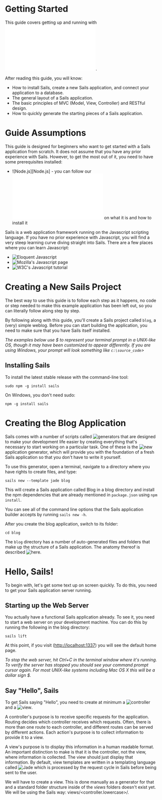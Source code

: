 # Getting Started


This guide covers getting up and running with ![Sails][WhatIsSails].

After reading this guide, you will know:

* How to install Sails, create a new Sails application, and connect your application to a database.
* The general layout of a Sails application.
* The basic principles of MVC (Model, View, Controller) and RESTful design.
* How to quickly generate the starting pieces of a Sails application.


# Guide Assumptions

This guide is designed for beginners who want to get started with a Sails application from scratch. It does not assume that you have any prior experience with Sails. However, to get the most out of it, you need to have some prerequisites installed:

* ![Node.js][Node.js] - you can follow our ![guide][Node.js_guide] on what it is and how to install it

Sails is a web application framework running on the Javascript scripting language. If you have no prior experience with Javascript, you will find a very steep learning curve diving straight into Sails. There are a few places where you can learn Javascript:

* ![Eloquent Javascript][EloquentJavascript]
* ![Mozilla's Javascript page][MozillaJavascript]
* ![W3C's Javascript tutorial][W3C_Javascript]

# Creating a New Sails Project

The best way to use this guide is to follow each step as it happens, no code or step needed to make this example application has been left out, so you can literally follow along step by step.

By following along with this guide, you'll create a Sails project called `blog`, a (very) simple weblog. Before you can start building the application, you need to make sure that you have Sails itself installed.

*The examples below use $ to represent your terminal prompt in a UNIX-like OS, though it may have been customized to appear differently. If you are using Windows, your prompt will look something like `c:\source_code`>*


## Installing Sails
To install the latest stable release with the command-line tool:

    sudo npm -g install sails

On Windows, you don't need sudo:

    npm -g install sails

# Creating the Blog Application

Sails comes with a number of scripts called ![generators][SailsJs_Generators] that are designed to make your development life easier by creating everything that's necessary to start working on a particular task. One of these is the ![`new`][SailsJS_Generator_New] application generator, which will provide you with the foundation of a fresh Sails application so that you don't have to write it yourself.

To use this generator, open a terminal, navigate to a directory where you have rights to create files, and type:

    sails new --template jade blog

This will create a Sails application called Blog in a blog directory and install the npm dependencies that are already mentioned in `package.json` using `npm install`.

You can see all of the command line options that the Sails application builder accepts by running `sails new -h`.

After you create the blog application, switch to its folder:

    cd blog

The `blog` directory has a number of auto-generated files and folders that make up the structure of a Sails application. The anatomy thereof is described ![here][SailsJs_Anatomy].

# Hello, Sails!

To begin with, let's get some text up on screen quickly. To do this, you need to get your Sails application server running.

## Starting up the Web Server

You actually have a functional Sails application already. To see it, you need to start a web server on your development machine. You can do this by running the following in the blog directory:

    sails lift

At this point, if you visit ([http://localhost:1337](http://localhost:1337)) you will see the default home page.

*To stop the web server, hit Ctrl+C in the terminal window where it's running. To verify the server has stopped you should see your command prompt cursor again. For most UNIX-like systems including Mac OS X this will be a dollar sign $.*

## Say "Hello", Sails

To get Sails saying "Hello", you need to create at minimum a ![controller][Controller_Concept] and a ![view][View_Concept].

A controller's purpose is to receive specific requests for the application. Routing decides which controller receives which requests. Often, there is more than one route to each controller, and different routes can be served by different actions. Each action's purpose is to collect information to provide it to a view.

A view's purpose is to display this information in a human readable format. An important distinction to make is that it is the controller, not the view, where information is collected. The view should just display that information. By default, view templates are written in a templating language called ![Jade][Jade] which is processed by the request cycle in Sails before being sent to the user.

We will have to create a view. This is done manually as a generator for that and a standard folder structure inside of the *views* folders doesn't exist yet. We will be using the Sails way: views/<controller.lowercase>/<action>.<template fileending>

    mkdir views/welcome/
    touch views/welcome/index.jade

Open the `app/views/welcome/index.jade` file in your text editor. Delete all of the existing code in the file, and replace it with the following single line of code:

```jade
h1 Hello, Sails!
```

Next we have to create a new controller, to use the view. We will need to run the "controller" generator and tell it you want a controller called "welcome" with an action called "index", just like this:

    sails generate controller welcome index
        info: Created a new controller ("welcome") at api/controllers/WelcomeController.js!

The controller will look like so:
`api/controllers/WelcomeController.js`:
```javascript
/**
 * WelcomeController
 *
 * @description :: Server-side logic for managing welcomes
 * @help        :: See http://links.sailsjs.org/docs/controllers
 */

module.exports = {
  /**
   * `WelcomeController.index()`
   */
  index: function (req, res) {
    return res.json({
      todo: 'index() is not implemented yet!'
    });
  }
};
```

As such it won't do much and simply return JSON with a todo. We want to change that. It should render a view and sendthat back to the client. To do so we will replace the `index` function body with a call to [res.view](http://sailsjs.org/#/documentation/reference/res/res.view.html).

```javascript
return res.view("welcome/index");
```

## Setting the Application Home Page

Now that we have made the controller and view, we need to tell Sails when we want "Hello, Sails!" to show up. In our case, we want it to show up when we navigate to the root URL of our site, http://localhost:1337.

Next, you have to tell Sails where your actual home page is located.

Open the file config/routes.js in your editor.
```javascript
module.exports.routes = {

  /***************************************************************************
  *                                                                          *
  * Make the view located at `views/homepage.ejs` (or `views/homepage.jade`, *
  * etc. depending on your default view engine) your home page.              *
  *                                                                          *
  * (Alternatively, remove this and add an `index.html` file in your         *
  * `assets` directory)                                                      *
  *                                                                          *
  ***************************************************************************/

  '/': {
    view: 'homepage'
  }
  //...
```

This is your application's routing file which holds entries in a javscript object where the key is the URL path and the value is another object.

Replace `'/': { view: 'homepage'}` with `'/': 'WelcomeController.index'`. That tells Sails to map requests to the root of the application to the welcome controller's index action.

Launch the web server again if you stopped it to generate the controller and navigate to [http://localhost:1337][http://localhost:1337] in your browser. You'll see the "Hello, Sails!" message you put into app/views/welcome/index.jade, indicating that this new route is indeed going to WelcomeController's index action and is rendering the view correctly.

*We could've also done without a controller and simply used `'/': { view: 'welcome/index' }`. Feel free to do so.*

*For more information about routing, refer to ![Sails Routing][Sails_Routing]*

# Getting Up and Running

Sails uses ![REST][REST] for structuring its resources. That means we will be using *CRUD* (Create, Read, Update, Delete) methods when dealing with resources.

Luckily Sails uses ![Blueprints][Blueprints] that help us avoid writing a lot of boilerplate code to define CRUD actions on our resources. All we would normally need is a model and controller for our resource. For the purpose of this tutorial, we will implement these CRUD actions ourselves.

In this section we will add the ability to create new articles in our application and be able to view them. This is the "C" and the "R" from CRUD: creation and reading.

Before we continue we will need to configure our application will us handle changes to our models (which we haven't created yet). Sails will pester us everytime we lift the application.
A simple modification of `config/models.js` will do. Uncomment `migrate: 'alter'` to make the file look similar to this:

```javascript
module.exports.models = {

  /***************************************************************************
  *                                                                          *
  * Your app's default connection. i.e. the name of one of your app's        *
  * connections (see `config/connections.js`)                                *
  *                                                                          *
  ***************************************************************************/
  // connection: 'localDiskDb',

  /***************************************************************************
  *                                                                          *
  * How and whether Sails will attempt to automatically rebuild the          *
  * tables/collections/etc. in your schema.                                  *
  *                                                                          *
  * See http://sailsjs.org/#/documentation/concepts/ORM/model-settings.html  *
  *                                                                          *
  ***************************************************************************/
  migrate: 'alter'

};
```

## Laying down the ground work

Firstly, you need a place within the application to create a new article. A great place for that would be at */article/new*. So we need to add a view and route for it.

Where would we put the view? That's right `views/article/new.jade`.

For now it will just contain

```jade
h1 New article
```

It should be accessible too so lets add a custom route to `config/routes.js`

```javascript
'/article/new': {
    view: 'article/new'
}
```

This route will not pass through any controller and just make the view visible at http://localhost:1337/article/new

## Creating articles

Our view isn't too useful at the moment, so let's make it do something - with a form. Replace its contents.

`article/new.jade`:
```jade
extends ../layout

block body

  form(action="/article", method="POST")

    p
      label(for="text") Title
      br
      input(
        type="text"
        name="title"
        placeholder="Please add a title."
        )

    p
      label(for="text") Text
      br
      textarea(
        name="text"
        placeholder="Please add some text to the article."
        )

    button(type="submit") Submit
```

Try filling the form and seeing what it does. It should return a JSON object. But how is that possible? We didn't add any other routes or actions. Or did we? Actually ![Blueprints][Blueprints] did.

Blueprints automatically adds REST routes and actions (and some more stuff) to our controllers and models. In this case a simple POST request to */article* with any key-value parameters, will create a new Article. This is great, but we will be overriding that later on to understand what happens underthe hood.

For now let's make */article* output the parameters it received.

We need a controller first.

    sails generate controller Article
        info: Created a new controller ("Article") at api/controllers/ArticleController.js!

And a route. A slight problem arises here, since we cannot create a route that targets `ArticleController` without an action. We will have to come up with an action name that let's us create new `Article`s... `create` comes to mind, so let's use that.

`config/routes.js`:
```javascript
// ...
// Custom routes here...
// ...

'POST /article': 'ArticleController.create',

// ...
```

`api/controllers/ArticleController.js`:
```javascript
// ...
module.exports = {

    create: function (req, res) {
        return res.json(req.allParams());
    }
};
```

Try navigating http://localhost:1337/article/new and testing it again to see the output. As expected it should return the POST parameters we passed to it in [`req.allParams()`](http://sailsjs.org/#/documentation/reference/req/req.allParams.html)

## Preparing our database

Remember out modification above to make Sails stop pestering us at every lift by changing the way we migrate models? Well, now that will actually come in handy as we will start using a local-disk database in our development environment.

Sails provides an easy to use file database called `sails-disk` that's pretty useful to get an app up and running first, and testing its models.

We will need to install the file database first:

    npm install --save sails-disk

And then use it. Let's uncomment `connection: 'localDiskDb'` in `config/models.js`. Which will make the application use a pre-configured connection of that name. The file should now look like.

```javascript
module.exports.models = {

  /***************************************************************************
  *                                                                          *
  * Your app's default connection. i.e. the name of one of your app's        *
  * connections (see `config/connections.js`)                                *
  *                                                                          *
  ***************************************************************************/
  connection: 'localDiskDb',

  /***************************************************************************
  *                                                                          *
  * How and whether Sails will attempt to automatically rebuild the          *
  * tables/collections/etc. in your schema.                                  *
  *                                                                          *
  * See http://sailsjs.org/#/documentation/concepts/ORM/model-settings.html  *
  *                                                                          *
  ***************************************************************************/
  migrate: 'alter'

};
```

## Creating the Article model

![Models][Model_Concept] in Sails use a singular name. Sails provides a generator for creating models, which most Sails developers tend to use when creating new models. To create the new model, run this command in your terminal:

    sails generate model Article title:string text:text
      info: Created a new model ("Article") at api/models/Article.js!

With that command we told Sails that we want a Article model, together with a title attribute of type string, and a text attribute of type text. Those attributes are automatically added to the articles table in the database and mapped to the Article model.

Sails responded by creating `api/models/Article.js`.

We will be able to use our model later on to save the data into the database.

**Blueprints already allow us to do this, but we are learning how it's done*

## Saving data in the controller

Back in `ArticleController`, we need to change the create action to use the new Article model to save the data in the database. Open `api/controllers/ArticleController.js` and change the create action to look like this:

```javascript
/**
 * ArticleController
 *
 * @description :: Server-side logic for managing Articles
 * @help        :: See http://links.sailsjs.org/docs/controllers
 */

module.exports = {

    create: function (req, res) {
        Article.create(req.allParams(), function (error,created) {
            if (error) {
                return res.serverError(err.toString())
            }else{
                return res.redirect('/article/' + created.id)
            }
        })
    }
};
```

Now we can lift our application again, go to *http://localhost:1337/article/new* and create a new article. We should be greeted once again with a JSON representation of our created article!

So what's going on here?

Models can be used throughout our application and have their own [built-in methods](http://sailsjs.org/#/documentation/reference/waterline/models) of which [create](http://sailsjs.org/#/documentation/reference/waterline/models/create.html) is one, and the one we need too. It has the following signature

    .create( values, [callback] )

Of course things don't always go right so we have to handle errors. We do so in simply returning a `serverError` with the `error.toString()`

In the case of success however, we would like to be redirected to the page showing our splendid, new article. For now Blueprints takes care of that again, but in JSON format. We want an HTML representation, so let's get on with that, shall we?

## Showing Articles

Since we want to *show* articles, we need a view to do so. Create the view `view/articles/show.jade`:

```jade
extends ../layout

block body
  p
    strong Title:
    = article.title
  p
    strong Text:
    = article.text
```

Lines starting with *=* in Jade mean we want to display a variable at that spot. We will be getting that variable from the controller, which will be rendering the view.

We need a method in `ArticleController` to do so. To stay uniform we will name it `show`.

```javascript
show: function (req, res) {
    id = req.param('id')
    Article.findOne({ "id": id}, function(error, article){
        // Model.find doesn't consider attempting to find a non-existent object
        // a problem and simply returns no error and undefined
        if (error || article == undefined) {
            res.notFound('Article with id: ' + id)
        } else{
            res.view('article/show', {
                "article": article
            })
        }
    })
}
```

As seen above we pass `article`, which corresponds to our *Article* model, to the view.

This is all nice, but how will a user see our work? Blueprints create a route */:modelIdentity/:id* for seeing articles. We will override that for GET requests as we don't mind the Blueprint for POST requests, which will return a JSON representation of the model with the given *id*.

Our `config/routes.js` gets a new key-value pair

    'GET /article/:id': 'ArticleController.show'

We can now checkout http://localhost:1337/article/new and create an article, which will be returned to us in HTML afterwards.

*The `:id` part of the route is a named parameter (a common convention) as described in [Custom Routes](http://sailsjs.org/#/documentation/concepts/Routes/RouteTargetSyntax.html). It is accessible with `req.param("id").*

## Listing all articles

We still need a way to *index* all our articles, so let's do that.

We'll start with the view again, that should contain a table of articles.

`views/article/index.jada`:
```jade
extends ../layout

block body
  table
    tr
      th Title
      th Text

    each article in articles
      tr
        td= article.title
        td= article.text
```

Next comes the action *index* in the controller again that should pass an array of articles to the view.

Add the function to `api/controllers/ArticleController.js`
```javascript
index: function (req, res) {
    Article.find({}, function (error, articles) {
        if (error) {
            res.serverError(error.toString())
            return
        }
        res.view( 'article/index', {
            'articles': articles
        })
    })
}
```

Without any criteria [<Mode>.find](http://sailsjs.org/#/documentation/reference/waterline/models/find.html) finds all articles and returns them in an array.

And then finally we add the route to `config/routes.js`

    'GET /articles': 'ArticleController.index',

Now we can take a look at the result by simply visiting http://localhost:1337/articles

*This last step is not exactly necessary if we have Blueprints activated and configured to generate [action routes(actions property in configuration)](http://sailsjs.org/#/documentation/reference/sails.config/sails.config.blueprints.html). http://localhost:1337/article will be automatically bound to `ArticleController.index`*

[nodejs.org]: http://nodejs.org "Node.js homepage"
[Node.js_guide]: ./WhatIsNodeJs.md "What is Node.js?"
[WhatIsSails]: ./WhatIsSails.md "What is Sails?"
[EloquentJavascript]: http://eloquentjavascript.net/ "Eloquent Javascript"
[MozillaJavascript]: https://developer.mozilla.org/en-US/docs/Web/JavaScript "Mozilla's Javascript page"
[W3C_Javascript]: http://www.w3schools.com/js/default.asp "World Wide Web Consortium's Javascript tutorial"
[SailsJs_Anatomy]: http://sailsjs.org/#/documentation/anatomy/myApp "Anatomy of a SailJs app"
[SailsJs_Generators]: http://sailsjs.org/#/documentation/reference/cli/sailsgenerate.html "SailsJs generators"
[SailsJS_Generator_New]: http://sailsjs.org/#/documentation/reference/cli/sailsnew.html "'sails new' generator"
[Jade]: http://jade-lang.com "jade - Node template engine"
[Controller_Concept]: http://sailsjs.org/#/documentation/concepts/Controllers/
[Model_Concept]: http://sailsjs.org/#/documentation/concepts/ORM/Models.html
[View_Concept]: http://sailsjs.org/#/documentation/concepts/Views
[Sails_Routing]: http://sailsjs.org/#/documentation/concepts/Routes
[REST]: https://en.wikipedia.org/wiki/Representational_state_transfer "Representation state transfer"
[Blueprints]: http://sailsjs.org/#/documentation/reference/blueprint-api
[SailsDisk]: https://www.npmjs.org/package/sails-disk "Persistent local-disk adapter for Sails.js / Waterline"

<docmeta name="uniqueID" value="GettingStarted99009">
<docmeta name="displayName" value="Getting Started">
